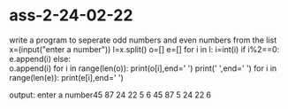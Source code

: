 # ass-2-24-02-22
write a program to seperate odd numbers and even numbers from the list
x=(input("enter a number"))
l=x.split()
o=[]
e=[]
for i in l:
    i=int(i)
    if i%2==0:
        e.append(i)
    else:    
        o.append(i)
for i in range(len(o)):
    print(o[i],end=' ')
print(' ',end=' ')
for i in range(len(e)):
    print(e[i],end=' ')
    
output:
enter a number45 87 24 22 5 6
45 87 5   24 22 6
